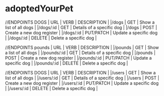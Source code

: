 # adoptedYourPet

//ENDPOINTS DOGS
| URL       | VERB      | DESCRIPTION |
|/dogs      | GET       |  Show a list of all dogs |
|/dogs/:id  | GET       | Details of a specific dog |
|/dogs      | POST      | Create a new dog register |
|/dogs/:id  | PUT/PATCH | Update a specific dog |
|/dogs/:id  | DELETE    | Delete a specific dog |


//ENDPOINTS pounds
| URL         | VERB      | DESCRIPTION |
|/pounds      | GET       |  Show a list of all dogs |
|/pounds/:id  | GET       | Details of a specific dog |
|/pounds      | POST      | Create a new dog register |
|/pounds/:id  | PUT/PATCH | Update a specific dog |
|/pounds/:id  | DELETE    | Delete a specific dog |


//ENDPOINTS DOGS
| URL        | VERB      | DESCRIPTION |
|/users      | GET       |  Show a list of all dogs |
|/users/:id  | GET       | Details of a specific dog |
|/users      | POST      | Create a new dog register |
|/users/:id  | PUT/PATCH | Update a specific dog |
|/users/:id  | DELETE    | Delete a specific dog |
